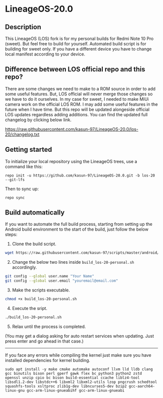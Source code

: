 LineageOS-20.0
===========

Description
---------------
This LineageOS (LOS) fork is for my personal builds for Redmi Note 10 Pro (sweet). But feel free to build for yourself. Automated build script is for building for sweet only. If you have a different device you have to change local manifest according to your device.

Difference between LOS official repo and this repo?
---------------

There are some changes we need to make to a ROM source in order to add some useful features. But, LOS official will never merge those changes so we have to do it ourselves. In my case for sweet, I needed to make MiUi camera work on the official LOS ROM. I may add some useful features in the future when I have time. But this repo will be updated alongeside official LOS updates regardless adding additions. You can find the updated full changelog by clicking below link.  

https://raw.githubusercontent.com/kasun-97/LineageOS-20.0/los-20/changelog.txt


Getting started
---------------

To initialize your local repository using the LineageOS trees, use a command like this:
```
repo init -u https://github.com/kasun-97/LineageOS-20.0.git -b los-20 --git-lfs
```
Then to sync up:
```
repo sync
```

Build automatically
---------------

If you want to automate the full build process, starting from setting up the Android build environment to the start of the build, just follow the below steps:

1. Clone the build script.
```bash
wget https://raw.githubusercontent.com/kasun-97/scripts/master/android/build_los-20-personal.sh
```

2. Change the below two lines inside `build_los-20-personal.sh` accordingly.
```bash
git config --global user.name "Your Name"
git config --global user.email "youremail@email.com"
```

3. Make the scripts executable.
```bash
chmod +x build_los-20-personal.sh
```

4. Execute the sript.
```bash
./build_los-20-personal.sh
```

5. Relax until the process is completed.

(You may get a dialog asking for auto restart services when updating. Just press enter and go ahead in that case.)

---
If you face any errors while compiling the kernel just make sure you have installed dependencies for kernel building.
```
sudo apt install -y make cmake automake autoconf llvm lld lldb clang gcc binutils bison perl gperf gawk flex bc python3 python2 zstd openssl unzip cpio bc bison build-essential ccache liblz4-tool libsdl1.2-dev libstdc++6 libxml2 libxml2-utils lzop pngcrush schedtool squashfs-tools xsltproc zlib1g-dev libncurses5-dev bzip2 gcc-aarch64-linux-gnu gcc-arm-linux-gnueabihf gcc-arm-linux-gnueabi 
```
